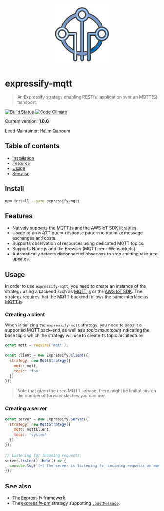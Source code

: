 <p align="center">
  <img src="assets/logo.png" />
</p>

# expressify-mqtt
> An Expressify strategy enabling RESTful application over an MQTT(S) transport.

[![Build Status](https://travis-ci.org/HQarroum/expressify-mqtt.svg?branch=master)](https://travis-ci.org/HQarroum/expressify-mqtt)
[![Code Climate](https://codeclimate.com/github/HQarroum/expressify-mqtt/badges/gpa.svg)](https://codeclimate.com/github/HQarroum/expressify-mqtt)

Current version: **1.0.0**

Lead Maintainer: [Halim Qarroum](mailto:hqm.post@gmail.com)

## Table of contents

- [Installation](#installation)
- [Features](#features)
- [Usage](#usage)
- [See also](#see-also)

## Install

```bash
npm install --save expressify-mqtt
```

## Features

 - Natively supports the [MQTT.js](https://github.com/mqttjs/MQTT.js/) and the [AWS IoT SDK](https://github.com/aws/aws-iot-device-sdk-js) librairies.
 - Usage of an MQTT query-response pattern to optimize message exchanges and costs.
 - Supports observation of resources using dedicated MQTT topics.
 - Supports Node.js and the Browser (MQTT-over-Websockets).
 - Automatically detects disconnected observers to stop emitting resource updates.

## Usage

In order to use `expressify-mqtt`, you need to create an instance of the strategy using a backend such as [MQTT.js](https://github.com/mqttjs/MQTT.js/) or the [AWS IoT SDK](https://github.com/aws/aws-iot-device-sdk-js). The strategy requires that the MQTT backend follows the same interface as [MQTT.js](https://github.com/mqttjs/MQTT.js/).

### Creating a client

When initializing the `expressify-mqtt` strategy, you need to pass it a supported MQTT back-end, as well as a *topic mountpoint* indicating the base topic which the strategy will use to create its topic architecture.

```js
const mqtt = require('mqtt');

const client = new Expressify.Client({
  strategy: new MqttStrategy({
    mqtt: mqtt,
    topic: 'foo'
  })
});
```

> Note that given the used MQTT service, there might be limitations on the number of forward slashes you can use.

### Creating a server

```js
const server = new Expressify.Server({
  strategy: new MqttStrategy({
    mqtt: mqttClient,
    topic: 'system'
  })
});

// Listening for incoming requests.
server.listen().then(() => {
  console.log(`[+] The server is listening for incoming requests on mount point '${server.strategy.opts.topic}' !`);
});
```

## See also

 - The [Expressify](https://github.com/HQarroum/expressify) framework.
 - The [expressify-pm](https://github.com/HQarroum/expressify-pm) strategy supporting [`.postMessage`](https://developer.mozilla.org/fr/docs/Web/API/Window/postMessage).
